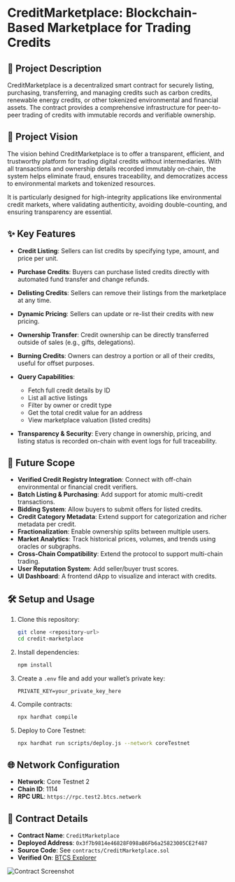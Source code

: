 # CreditMarketplace: Blockchain-Based Marketplace for Trading Credits

## 📄 Project Description

CreditMarketplace is a decentralized smart contract for securely listing, purchasing, transferring, and managing credits such as carbon credits, renewable energy credits, or other tokenized environmental and financial assets. The contract provides a comprehensive infrastructure for peer-to-peer trading of credits with immutable records and verifiable ownership.

## 🎯 Project Vision

The vision behind CreditMarketplace is to offer a transparent, efficient, and trustworthy platform for trading digital credits without intermediaries. With all transactions and ownership details recorded immutably on-chain, the system helps eliminate fraud, ensures traceability, and democratizes access to environmental markets and tokenized resources.

It is particularly designed for high-integrity applications like environmental credit markets, where validating authenticity, avoiding double-counting, and ensuring transparency are essential.

## ✨ Key Features

* **Credit Listing**: Sellers can list credits by specifying type, amount, and price per unit.
* **Purchase Credits**: Buyers can purchase listed credits directly with automated fund transfer and change refunds.
* **Delisting Credits**: Sellers can remove their listings from the marketplace at any time.
* **Dynamic Pricing**: Sellers can update or re-list their credits with new pricing.
* **Ownership Transfer**: Credit ownership can be directly transferred outside of sales (e.g., gifts, delegations).
* **Burning Credits**: Owners can destroy a portion or all of their credits, useful for offset purposes.
* **Query Capabilities**:

  * Fetch full credit details by ID
  * List all active listings
  * Filter by owner or credit type
  * Get the total credit value for an address
  * View marketplace valuation (listed credits)
* **Transparency & Security**: Every change in ownership, pricing, and listing status is recorded on-chain with event logs for full traceability.

## 🔮 Future Scope

* **Verified Credit Registry Integration**: Connect with off-chain environmental or financial credit verifiers.
* **Batch Listing & Purchasing**: Add support for atomic multi-credit transactions.
* **Bidding System**: Allow buyers to submit offers for listed credits.
* **Credit Category Metadata**: Extend support for categorization and richer metadata per credit.
* **Fractionalization**: Enable ownership splits between multiple users.
* **Market Analytics**: Track historical prices, volumes, and trends using oracles or subgraphs.
* **Cross-Chain Compatibility**: Extend the protocol to support multi-chain trading.
* **User Reputation System**: Add seller/buyer trust scores.
* **UI Dashboard**: A frontend dApp to visualize and interact with credits.

## 🛠 Setup and Usage

1. Clone this repository:

   ```bash
   git clone <repository-url>
   cd credit-marketplace
   ```

2. Install dependencies:

   ```bash
   npm install
   ```

3. Create a `.env` file and add your wallet’s private key:

   ```
   PRIVATE_KEY=your_private_key_here
   ```

4. Compile contracts:

   ```bash
   npx hardhat compile
   ```

5. Deploy to Core Testnet:

   ```bash
   npx hardhat run scripts/deploy.js --network coreTestnet
   ```

## 🌐 Network Configuration

* **Network**: Core Testnet 2
* **Chain ID**: 1114
* **RPC URL**: `https://rpc.test2.btcs.network`

## 📜 Contract Details

* **Contract Name**: `CreditMarketplace`
* **Deployed Address**: `0x3f7b9814e46828F098aB6Fb6a25823005CE2f487`
* **Source Code**: See `contracts/CreditMarketplace.sol`
* **Verified On**: [BTCS Explorer](https://explorer.test.btcs.network/address/0x3f7b9814e46828F098aB6Fb6a25823005CE2f487)

![Contract Screenshot](https://github.com/user-attachments/assets/1cc400b1-d4af-4c2a-bfa6-285b5ddb355d)
